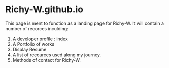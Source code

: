 # Richy-W.github.io

This page is ment to function as a landing page for Richy-W.
It will contain a number of recorces inculding: 
 1) A developer profile : index
 2) A Portfolio of works
 3) Display Resume
 4) A list of recources used along my journey.
 5) Methods of contact for Richy-W.


